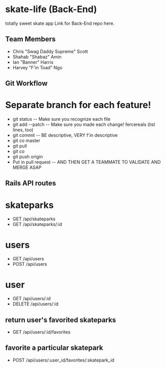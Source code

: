 # skate-life (Back-End)
totally sweet skate app
Link for Back-End repo here.

## Team Members
- Chris "Swag Daddy Supreme" Scott
- Shahab "Shabaz" Amin
- Ian "Banner" Harris
- Harvey "F'in Toad" Ngo

## Git Workflow 
# Separate branch for each feature!
- git status
-- Make sure you recognize each file
- git add --patch
-- Make sure you made each change! fercereals (list lines, too)
- git commit 
-- BE descriptive, VERY f'in descriptive
- git co master
- git pull
- git co <branchname>
- git push origin <branch>
- Put in pull request
-- AND THEN GET A TEAMMATE TO VALIDATE AND MERGE ASAP

## Rails API routes
# skateparks
- GET   /api/skateparks
- GET   /api/skateparks/:id
# users
- GET   /api/users
- POST  /api/users
# user
- GET /api/users/:id
- DELETE /api/users/:id
## return user's favorited skateparks
- GET /api/users/:id/favorites
## favorite a particular skatepark
- POST /api/users/:user_id/favorites/:skatepark_id